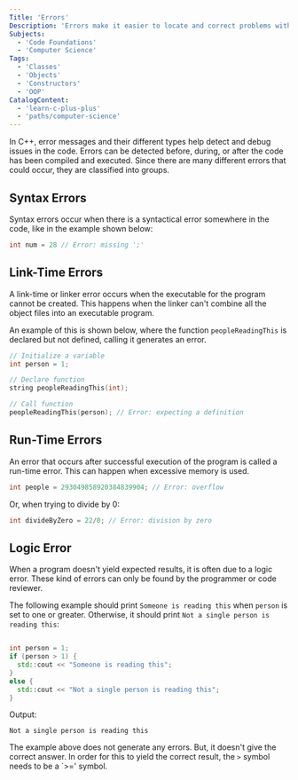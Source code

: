```yaml
---
Title: 'Errors'
Description: 'Errors make it easier to locate and correct problems within the source code.'
Subjects:
  - 'Code Foundations'
  - 'Computer Science'
Tags:
  - 'Classes'
  - 'Objects'
  - 'Constructors'
  - 'OOP'
CatalogContent:
  - 'learn-c-plus-plus'
  - 'paths/computer-science'
---
```


In C++, error messages and their different types help detect and debug issues in the code. Errors can be detected before, during, or after the code has been compiled and executed. Since there are many different errors that could occur, they are classified into groups.

## Syntax Errors

Syntax errors occur when there is a syntactical error somewhere in the code, like in the example shown below:

```cpp
int num = 28 // Error: missing ';'
```

## Link-Time Errors

A link-time or linker error occurs when the executable for the program cannot be created. This happens when the linker can't combine all the object files into an executable program.

An example of this is shown below, where the function `peopleReadingThis` is declared but not defined, calling it generates an error.

```cpp
// Initialize a variable
int person = 1;

// Declare function
string peopleReadingThis(int);

// Call function
peopleReadingThis(person); // Error: expecting a definition
```

## Run-Time Errors

An error that occurs after successful execution of the program is called a run-time error. This can happen when excessive memory is used.

```cpp
int people = 293049858920384839904; // Error: overflow
```

Or, when trying to divide by 0:

```cpp
int divideByZero = 22/0; // Error: division by zero
```

## Logic Error

When a program doesn't yield expected results, it is often due to a logic error. These kind of errors can only be found by the programmer or code reviewer.

The following example should print `Someone is reading this` when `person` is set to one or greater. Otherwise, it should print `Not a single person is reading this`:

```cpp

int person = 1;
if (person > 1) {
  std::cout << "Someone is reading this";
}
else {
  std::cout << "Not a single person is reading this";
}
```

Output:

```shell
Not a single person is reading this
```

The example above does not generate any errors. But, it doesn't give the correct answer. In order for this to yield the correct result, the `>` symbol needs to be a `>=' symbol.
